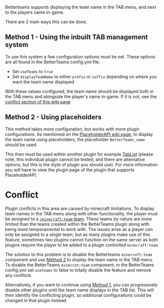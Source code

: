 Betterteams supports displaying the team name in the TAB menu, and next to the players name in-game.

There are 2 main ways this can be done.

## Method 1 - Using the inbuilt TAB management system

To use this system a few configuration options must be set. These options are all found in the BetterTeams config.yml file.
* Set `useTeams` to `true`
* Set `displayTeamName` to either `prefix` or `suffix` depending on where you want the team name displayed

With these values configured, the team name should be displayed both in the TAB menu and alongside the player's name in-game. If it is not, see the [conflict section of this wiki page](#conflict)

## Method 2 - Using placeholders

This method takes more configuration, but works with more plugin configurations. As mentioned on the [PlaceholderAPI wiki page](https://github.com/booksaw/BetterTeams/wiki/PlaceholderAPI), to display the team name using placeholders, the placeholder `BetterTeams_name` should be used. 

This then must be used within another plugin for example [TabList](https://www.spigotmc.org/resources/animated-tab-tablist.46229) (please note, this individual plugin cannot be tested, and there are alternative options, but this is the style of plugin you should use). For more information you will have to view the plugin page of the plugin that supports PlaceholderAPI.

# Conflict

Plugin conflicts in this area are caused by minecraft limitations. To display team names in the TAB menu along with other functionality, the player must be assigned to a [`/minecraft:team` team](https://minecraft.fandom.com/wiki/Commands/team). These teams by nature are more limited than the teams created within the BetterTeams plugin along with being more temperamental to work with. 
The issues arise as a player can only be assigned to a single team, but as many plugins make use of this feature, sometimes two plugins cannot function on the same server as both plugins require the player to be added to a plugin controlled `minecraft:team`.

The solution to this problem is to disable the Betterteams `minecraft:team` component and use [Method 2](#method-2---using-placeholders) to display the team name in the TAB menu. To disable the BetterTeams `minecrat:team` component, in the BetterTeams config.yml set `useTeams` to false to totally disable the feature and remove any conflicts.

Alternatively, if you want to continue using [Method 1](#method-1---using-the-inbuilt-tab-management-system), you can progressively disable other plugins until the team name displays in the TAB list. This will then identify the conflicting plugin, so additional configurations could be changed in that plugin instead.
